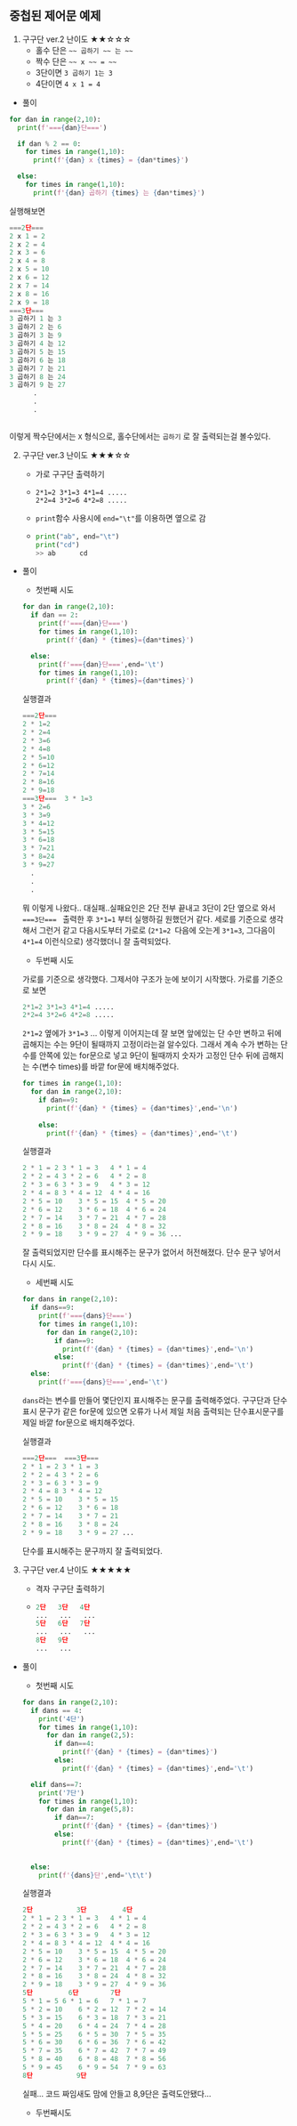 ## 중첩된 제어문 예제
1. 구구단 ver.2 난이도 ★★☆☆☆
   - 홀수 단은 `~~ 곱하기 ~~ 는 ~~`
   - 짝수 단은 `~~ x ~~ = ~~`
   - 3단이면 `3 곱하기 1는 3`
   - 4단이면 `4 x 1 = 4`



+ 풀이

```python
for dan in range(2,10):
  print(f'==={dan}단===')

  if dan % 2 == 0:
    for times in range(1,10):
      print(f'{dan} x {times} = {dan*times}')

  else:
    for times in range(1,10):
      print(f'{dan} 곱하기 {times} 는 {dan*times}')
```

실행해보면 

```python
===2단===
2 x 1 = 2
2 x 2 = 4
2 x 3 = 6
2 x 4 = 8
2 x 5 = 10
2 x 6 = 12
2 x 7 = 14
2 x 8 = 16
2 x 9 = 18
===3단===
3 곱하기 1 는 3
3 곱하기 2 는 6
3 곱하기 3 는 9
3 곱하기 4 는 12
3 곱하기 5 는 15
3 곱하기 6 는 18
3 곱하기 7 는 21
3 곱하기 8 는 24
3 곱하기 9 는 27
      .
      .
      .
    
```



이렇게 짝수단에서는 `X` 형식으로, 홀수단에서는 `곱하기` 로 잘 출력되는걸 볼수있다.



2. 구구단 ver.3 난이도 ★★★☆☆

   - 가로 구구단 출력하기

   - ```
     2*1=2 3*1=3 4*1=4 .....
     2*2=4 3*2=6 4*2=8 .....
     ```

   - `print`함수 사용시에 `end="\t"`를 이용하면 옆으로 감

   - ```python
     print("ab", end="\t")
     print("cd")
     >> ab      cd
     ```



+ 풀이

  + 첫번째 시도

  ```python
  for dan in range(2,10):
    if dan == 2:
      print(f'==={dan}단===')
      for times in range(1,10):
        print(f'{dan} * {times}={dan*times}')
  
    else:
      print(f'==={dan}단===',end='\t')
      for times in range(1,10):
        print(f'{dan} * {times}={dan*times}')
  ```

  

  실행결과

  ```python
  ===2단===
  2 * 1=2
  2 * 2=4
  2 * 3=6
  2 * 4=8
  2 * 5=10
  2 * 6=12
  2 * 7=14
  2 * 8=16
  2 * 9=18
  ===3단===	3 * 1=3
  3 * 2=6
  3 * 3=9
  3 * 4=12
  3 * 5=15
  3 * 6=18
  3 * 7=21
  3 * 8=24
  3 * 9=27
    .
    .
    .
  ```

  뭐 이렇게 나왔다.. 대실패..실패요인은 2단 전부 끝내고 3단이 2단 옆으로 와서`===3단=== `  출력한 후 `3*1=1` 부터 실행하길 원했던거 같다. 세로를 기준으로 생각해서 그런거 같고 다음시도부터 가로로 (`2*1=2 `다음에 오는게 `3*1=3`, 그다음이 `4*1=4` 이런식으로) 생각했더니 잘 출력되었다. 

  

  + 두번째 시도

  가로를 기준으로 생각했다. 그제서야 구조가 눈에 보이기 시작했다. 가로를 기준으로 보면

  ```python
  2*1=2 3*1=3 4*1=4 .....
  2*2=4 3*2=6 4*2=8 .....
  ```

  `2*1=2` 옆에가 `3*1=3` ... 이렇게 이어지는데 잘 보면 앞에있는 단 수만 변하고 뒤에 곱해지는 수는 9단이 될때까지 고정이라는걸 알수있다. 그래서 계속 수가 변하는 단수를 안쪽에 있는 for문으로 넣고 9단이 될때까지 숫자가 고정인 단수 뒤에 곱해지는 수(변수 times)를 바깥 for문에 배치해주었다.

  ```python
  for times in range(1,10):
    for dan in range(2,10):
      if dan==9:
        print(f'{dan} * {times} = {dan*times}',end='\n')
    
      else:
        print(f'{dan} * {times} = {dan*times}',end='\t')
  ```

  

  실행결과

  ```python
  2 * 1 = 2	3 * 1 = 3	4 * 1 = 4
  2 * 2 = 4	3 * 2 = 6	4 * 2 = 8
  2 * 3 = 6	3 * 3 = 9	4 * 3 = 12
  2 * 4 = 8	3 * 4 = 12	4 * 4 = 16
  2 * 5 = 10	3 * 5 = 15	4 * 5 = 20
  2 * 6 = 12	3 * 6 = 18	4 * 6 = 24
  2 * 7 = 14	3 * 7 = 21	4 * 7 = 28
  2 * 8 = 16	3 * 8 = 24	4 * 8 = 32
  2 * 9 = 18	3 * 9 = 27	4 * 9 = 36 ...
  ```

  잘 출력되었지만 단수를 표시해주는 문구가 없어서 허전해졌다. 단수 문구 넣어서 다시 시도.

  

  + 세번째 시도

  ```python
  for dans in range(2,10):
    if dans==9:
      print(f'==={dans}단===')
      for times in range(1,10):
        for dan in range(2,10):
          if dan==9:
            print(f'{dan} * {times} = {dan*times}',end='\n')
          else:
            print(f'{dan} * {times} = {dan*times}',end='\t')
    else:
      print(f'==={dans}단===',end='\t')
  ```

  `dans`라는 변수를 만들어 몇단인지 표시해주는 문구를 출력해주었다. 구구단과 단수표시 문구가 같은 for문에 있으면 오류가 나서 제일 처음 출력되는 단수표시문구를 제일 바깥 for문으로 배치해주었다.

  

  실행결과

  ```python
  ===2단===	===3단===
  2 * 1 = 2	3 * 1 = 3
  2 * 2 = 4	3 * 2 = 6
  2 * 3 = 6	3 * 3 = 9
  2 * 4 = 8	3 * 4 = 12
  2 * 5 = 10	3 * 5 = 15
  2 * 6 = 12	3 * 6 = 18
  2 * 7 = 14	3 * 7 = 21
  2 * 8 = 16	3 * 8 = 24
  2 * 9 = 18	3 * 9 = 27 ...
  ```

  단수를 표시해주는 문구까지 잘 출력되었다.



3. 구구단 ver.4 난이도 ★★★★★

   - 격자 구구단 출력하기

   - ```python
     2단   3단   4단
     ...   ...   ...
     5단   6단   7단
     ...   ...   ...
     8단   9단
     ...   ...
     ```



+ 풀이

  + 첫번째 시도

  ```python
  for dans in range(2,10):
    if dans == 4:
      print('4단')
      for times in range(1,10):
        for dan in range(2,5):
          if dan==4:
            print(f'{dan} * {times} = {dan*times}')
          else:
            print(f'{dan} * {times} = {dan*times}',end='\t')
  
    elif dans==7:
      print('7단')
      for times in range(1,10):
        for dan in range(5,8):
          if dan==7:
            print(f'{dan} * {times} = {dan*times}')
          else:
            print(f'{dan} * {times} = {dan*times}',end='\t')
       
  
    else:
      print(f'{dans}단',end='\t\t')
  ```

  

  실행결과

  ```python
  2단		   3단		  4단
  2 * 1 = 2	3 * 1 = 3	4 * 1 = 4
  2 * 2 = 4	3 * 2 = 6	4 * 2 = 8
  2 * 3 = 6	3 * 3 = 9	4 * 3 = 12
  2 * 4 = 8	3 * 4 = 12	4 * 4 = 16
  2 * 5 = 10	3 * 5 = 15	4 * 5 = 20
  2 * 6 = 12	3 * 6 = 18	4 * 6 = 24
  2 * 7 = 14	3 * 7 = 21	4 * 7 = 28
  2 * 8 = 16	3 * 8 = 24	4 * 8 = 32
  2 * 9 = 18	3 * 9 = 27	4 * 9 = 36
  5단         6단   	   7단
  5 * 1 = 5	6 * 1 = 6	7 * 1 = 7
  5 * 2 = 10	6 * 2 = 12	7 * 2 = 14
  5 * 3 = 15	6 * 3 = 18	7 * 3 = 21
  5 * 4 = 20	6 * 4 = 24	7 * 4 = 28
  5 * 5 = 25	6 * 5 = 30	7 * 5 = 35
  5 * 6 = 30	6 * 6 = 36	7 * 6 = 42
  5 * 7 = 35	6 * 7 = 42	7 * 7 = 49
  5 * 8 = 40	6 * 8 = 48	7 * 8 = 56
  5 * 9 = 45	6 * 9 = 54	7 * 9 = 63
  8단		   9단	
  ```

  실패... 코드 짜임새도 맘에 안들고 8,9단은 출력도안됐다... 

  

  + 두번째시도







